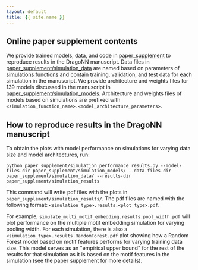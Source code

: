 ```yaml
---
layout: default
title: {{ site.name }}
---
```


## Online paper supplement contents
We provide trained models, data, and code in [paper_supplement](https://github.com/kundajelab/dragonn/tree/master/paper_supplement) to reproduce results in the DragoNN manuscript. Data files in [paper_supplement/simulation_data](https://github.com/kundajelab/dragonn/tree/master/paper_supplement/simulation_data) are named based on parameters of [simulations functions](https://github.com/kundajelab/simdna/blob/master/simdna/simulations.py) and contain training, validation, and test data for each simulation in the manuscript. We provide architecture and weights files for 139 models discussed in the manuscript in [paper_supplement/simulation_models](https://github.com/kundajelab/dragonn/tree/master/paper_supplement/simulation_models). Architecture and weights files of models based on simulations are prefixed with `<simulation_function_name>.<model_architecture_parameters>`.

## How to reproduce results in the DragoNN manuscript
To obtain the plots with model performance on simulations for varying data size and model architectures, run:

```
python paper_supplement/simulation_performance_results.py --model-files-dir paper_supplement/simulation_models/ --data-files-dir paper_supplement/simulation_data/ --results-dir paper_supplement/simulation_results
```

This command will write pdf files with the plots in `paper_supplement/simulation_results/`. The pdf files are named with the following format: `<simulation_type>.results.<plot_type>.pdf`.

For example, `simulate_multi_motif_embedding.results.pool_width.pdf` will plot performance on the multiple motif embedding simulation for varying pooling width. For each simulation, there is also a `<simulation_type>.results.RandomForest.pdf` plot showing how a Random Forest model based on motif features performs for varying training data size. This model serves as an "empirical upper bound" for the rest of the results for that simulation as it is based on the motif features in the simulation (see the paper supplement for more details). 
